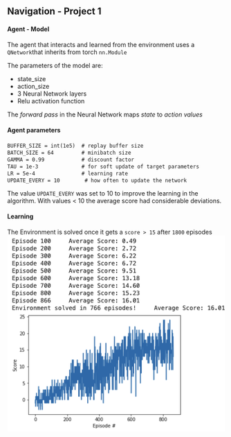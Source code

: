 ## Navigation - Project 1

#### Agent - Model

The agent that interacts and learned from the environment uses a `QNetwork`that inherits from torch `nn.Module`  

The parameters of the model are:  
- state_size
- action_size
- 3 Neural Network layers
- Relu activation function 

The *forward pass* in the Neural Network maps *state* to *action values*

#### Agent parameters

```
BUFFER_SIZE = int(1e5)  # replay buffer size  
BATCH_SIZE = 64         # minibatch size
GAMMA = 0.99            # discount factor
TAU = 1e-3              # for soft update of target parameters
LR = 5e-4               # learning rate 
UPDATE_EVERY = 10        # how often to update the network
```

The value `UPDATE_EVERY` was set to 10 to improve the learning in the algorithm. With values < 10 the average score had considerable deviations.

#### Learning

The Environment is solved once it gets a `score > 15` after `1800` episodes
![learning](learning.png)

